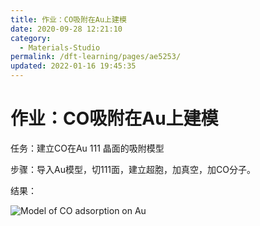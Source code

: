 ```yaml
---
title: 作业：CO吸附在Au上建模
date: 2020-09-28 12:21:10
category: 
  - Materials-Studio
permalink: /dft-learning/pages/ae5253/
updated: 2022-01-16 19:45:35
---
```


# 作业：CO吸附在Au上建模

任务：建立CO在Au 111 晶面的吸附模型

步骤：导入Au模型，切111面，建立超胞，加真空，加CO分子。

结果：

![Model of CO adsorption on Au](../../../assets/1803b7aaa8128220637a21bacfcad01a.png)
